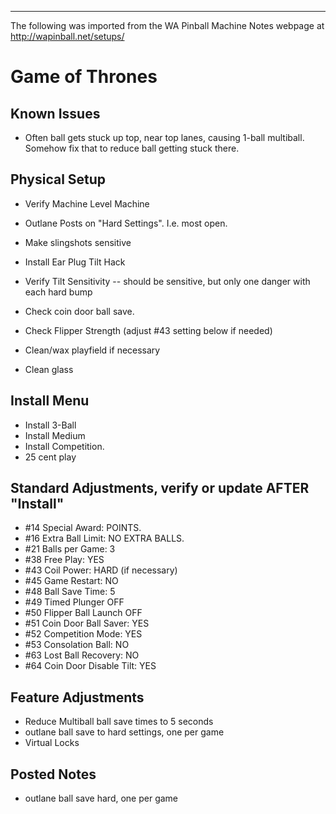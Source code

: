 ***
The following was imported from the WA Pinball Machine Notes webpage at http://wapinball.net/setups/
# Game of Thrones
## Known Issues
-   Often ball gets stuck up top, near top lanes, causing 1-ball multiball. Somehow fix that to reduce ball getting stuck there.
## Physical Setup
-   Verify Machine Level Machine

-   Outlane Posts on "Hard Settings". I.e. most open.

-   Make slingshots sensitive
-   Install Ear Plug Tilt Hack

-   Verify Tilt Sensitivity -- should be sensitive, but only one danger with each hard bump
-   Check coin door ball save.
-   Check Flipper Strength (adjust #43 setting below if needed)
-   Clean/wax playfield if necessary
-   Clean glass
## Install Menu
-   Install 3-Ball
-   Install Medium
-   Install Competition.
-   25 cent play
## Standard Adjustments, verify or update AFTER "Install"
-   #14 Special Award: POINTS.
-   #16 Extra Ball Limit: NO EXTRA BALLS.
-   #21 Balls per Game: 3
-   #38 Free Play: YES
-   #43 Coil Power: HARD (if necessary)
-   #45 Game Restart: NO
-   #48 Ball Save Time: 5
-   #49 Timed Plunger OFF
-   #50 Flipper Ball Launch OFF
-   #51 Coin Door Ball Saver: YES
-   #52 Competition Mode: YES
-   #53 Consolation Ball: NO
-   #63 Lost Ball Recovery: NO
-   #64 Coin Door Disable Tilt: YES
## Feature Adjustments
-   Reduce Multiball ball save times to 5 seconds
-   outlane ball save to hard settings, one per game
-   Virtual Locks
## Posted Notes
-   outlane ball save hard, one per game

